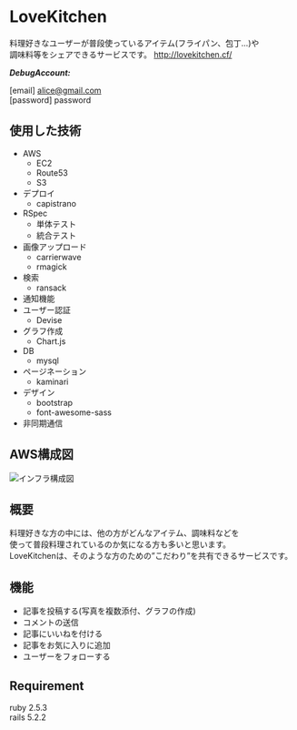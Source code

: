 # LoveKitchen

料理好きなユーザーが普段使っているアイテム(フライパン、包丁...)や  
調味料等をシェアできるサービスです。
http://lovekitchen.cf/

***DebugAccount:***

[email] alice@gmail.com  
[password] password

## 使用した技術

+ AWS
    + EC2
    + Route53
    + S3
+ デプロイ  
    + capistrano
+ RSpec
    + 単体テスト
    + 統合テスト
+ 画像アップロード
    + carrierwave
    + rmagick
+ 検索
    + ransack
+ 通知機能
+ ユーザー認証
    + Devise
+ グラフ作成
    + Chart.js
+ DB
    + mysql
+ ページネーション
    + kaminari
+ デザイン
    + bootstrap
    + font-awesome-sass
+ 非同期通信

## AWS構成図

![インフラ構成図](https://i.imgur.com/uixutwO.jpg)

## 概要

料理好きな方の中には、他の方がどんなアイテム、調味料などを  
使って普段料理されているのか気になる方も多いと思います。  
LoveKitchenは、そのような方のための”こだわり”を共有できるサービスです。

## 機能

- 記事を投稿する(写真を複数添付、グラフの作成)
- コメントの送信
- 記事にいいねを付ける
- 記事をお気に入りに追加
- ユーザーをフォローする

## Requirement

ruby 2.5.3  
rails 5.2.2